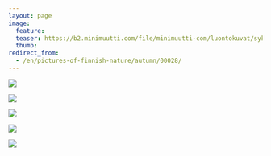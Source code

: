 ```yaml
---
layout: page
image:
  feature:
  teaser: https://b2.minimuutti.com/file/minimuutti-com/luontokuvat/syksy/3/DS37868-245px.jpg
  thumb:
redirect_from:
  - /en/pictures-of-finnish-nature/autumn/00028/
---
```


[![](https://b2.minimuutti.com/file/minimuutti-com/luontokuvat/syksy/3/DS37912-800px.jpg)](https://dl.dropboxusercontent.com/sh/ea1wtnz7z734o12/AACNiTiSwBOMp6d8FPc3Ygvda/luontokuvat/syksy/3/DS37912.jpg)

[![](https://b2.minimuutti.com/file/minimuutti-com/luontokuvat/syksy/3/DS37913-800px.jpg)](https://dl.dropboxusercontent.com/sh/ea1wtnz7z734o12/AAAN04WMsdio86Q4DBgPxHrJa/luontokuvat/syksy/3/DS37913.jpg)

[![](https://b2.minimuutti.com/file/minimuutti-com/luontokuvat/syksy/3/DS37868-800px.jpg)](https://dl.dropboxusercontent.com/sh/ea1wtnz7z734o12/AAD3oZg8XIzkgrBgdbX1OVvna/luontokuvat/syksy/3/DS37868.jpg)

[![](https://b2.minimuutti.com/file/minimuutti-com/luontokuvat/syksy/3/DS38175-800px.jpg)](https://dl.dropboxusercontent.com/sh/ea1wtnz7z734o12/AAAhUGFQjNSX8sF7bc_QK2oKa/luontokuvat/syksy/3/DS38175.jpg)

[![](https://b2.minimuutti.com/file/minimuutti-com/luontokuvat/syksy/3/DS38179-800px.jpg)](https://dl.dropboxusercontent.com/sh/ea1wtnz7z734o12/AABmJUJxxvZGfnL1ikw4SfqEa/luontokuvat/syksy/3/DS38179.jpg)
